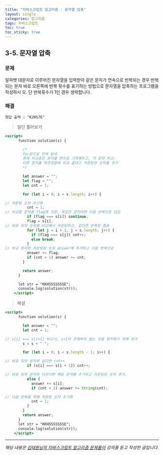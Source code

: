 ```yaml
---
title: "자바스크립트 알고리즘 : 문자열 압축"
layout: single
categories: 알고리즘
tags: 자바스크립트
toc: true
toc_sticky: true
---
```


## 3-5. 문자열 압축

### 문제

알파벳 대문자로 이루어진 문자열을 입력받아 같은 문자가 연속으로 반복되는 경우 반복되는
문자 바로 오른쪽에 반복 횟수를 표기하는 방법으로 문자열을 압축하는 프로그램을 작성하시
오. 단 반복횟수가 1인 경우 생략합니다.

### 해결

`정답 출력 : "K2HS7E"`

> 일단 풀어보기

```jsx
<script>
      function solution(s) {

        /*
        for문으로 전체 탐색
        현재 비교중인 문자를 변수로 기억해두고, 각 문자 비교.
        다른 문자를 마주쳤을때 비교 끝내고 카운팅한 숫자를 추가
        */

        let answer = "";
        let flag = "";
        let cnt = 1;

        for (let i = 0; i < s.length; i++) {

// 카운팅 숫자 초기화
          cnt = 1;
// 비교할 문자를 flag에 저장, 똑같은 문자라면 다음 반복으로 넘김
          if (flag === s[i]) continue;
          flag = s[i];
// 바로 뒤의 숫자를 비교해서 카운팅하고, 같다면 반복문 종료
          for (let j = i + 1; j < s.length; j++) {
            if (flag === s[j]) cnt++;
            else break;
          }
// 비교 문자와 카운팅된 숫자 answer에 추가하고 다음 반복으로
          answer += flag;
          if (cnt > 1) answer += cnt;
        }

        return answer;
      }

      let str = "KKHSSSSSSSE";
      console.log(solution(str));
    </script>
```

> 해설

```jsx
<script>
      function solution(s) {

        let answer = "";
        let cnt = 1;

// s[i] === s[i+1] 비교시, i+1이 존재하지 않는 것을 방지하기 위해 추가
        s = s + " ";

        for (let i = 0; i < s.length - 1; i++) {

// 바로 뒤의 문자와 같다면 cnt++
          if (s[i] === s[i + 1]) cnt++;

// 바로 뒤의 문자와 다르다면 해당 문자를 추가하고 카운팅된 숫자 추가.
          else {
            answer += s[i];
            if (cnt > 1) answer += String(cnt);

// 다음 반복을 위해 카운팅 숫자 초기화
            cnt = 1;
          }
        }
        return answer;
      }
      let str = "KKHSSSSSSSE";
      console.log(solution(str));
    </script>
```

---

_해당 내용은 [김태원님의 자바스크립트 알고리즘 문제풀이](https://www.inflearn.com/course/%EC%9E%90%EB%B0%94%EC%8A%A4%ED%81%AC%EB%A6%BD%ED%8A%B8-%EC%95%8C%EA%B3%A0%EB%A6%AC%EC%A6%98-%EB%AC%B8%EC%A0%9C%ED%92%80%EC%9D%B4/dashboard) 강의를 듣고 작성한 글입니다._
